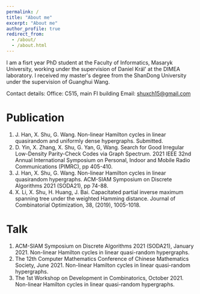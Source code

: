 ```yaml
---
permalink: /
title: "About me"
excerpt: "About me"
author_profile: true
redirect_from: 
  - /about/
  - /about.html
---
```


I am a fisrt year PhD student at the Faculty of Informatics, Masaryk University, working under the supervision of Daniel Král' at the DIMEA laboratory. I received my master's degree from the ShanDong University under the supervision of Guanghui Wang. 

Contact details:
Office:   C515, main FI building
Email:    shuxch15@gmail.com

Publication
======
1. J. Han, X. Shu, G. Wang. Non-linear Hamilton cycles in linear quasirandom and uniformly dense hypergraphs. Submitted.
2. D. Yin, X. Zhang, X. Shu, G. Yan, G, Wang. Search for Good Irregular Low-Density Parity-Check Codes via Graph Spectrum. 2021 IEEE 32nd Annual International Symposium on Personal, Indoor and Mobile Radio Communications (PIMRC), pp 405-410.
3. J. Han, X. Shu, G. Wang. Non-linear Hamilton cycles in linear quasirandom hypergraphs. ACM-SIAM Symposium on Discrete Algorithms 2021 (SODA21), pp 74-88.
4. X. Li, X. Shu, H. Huang, J. Bai. Capacitated partial inverse maximum spanning tree under the weighted Hamming distance. Journal of Combinatorial Optimization, 38, (2019), 1005-1018.

Talk
======

1. ACM-SIAM Symposium on Discrete Algorithms 2021 (SODA21), January 2021. Non-linear Hamilton cycles in linear quasi-random hypergraphs. 
3. The 12th Computer Mathematics Conference of Chinese Mathematics Society, June 2021. Non-linear Hamilton cycles in linear quasi-random hypergraphs.
3. The 1st Workshop on Development in Combinatorics, October 2021. Non-linear Hamilton cycles in linear quasi-random hypergraphs.


